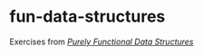 # fun-data-structures

Exercises from [*Purely Functional Data Structures*](https://www.cambridge.org/core/books/purely-functional-data-structures/0409255DA1B48FA731859AC72E34D494)
